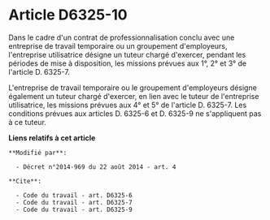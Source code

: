 # Article D6325-10

Dans le cadre d'un contrat de professionnalisation conclu avec une entreprise de travail temporaire ou un groupement
d'employeurs, l'entreprise utilisatrice désigne un tuteur chargé d'exercer, pendant les périodes de mise à disposition, les
missions prévues aux 1°, 2° et 3° de l'article D. 6325-7. 

L'entreprise de travail temporaire ou le groupement d'employeurs désigne également un tuteur chargé d'exercer, en lien avec
le tuteur de l'entreprise utilisatrice, les missions prévues aux 4° et 5° de l'article D. 6325-7. Les conditions prévues aux
articles D. 6325-6 et D. 6325-9 ne s'appliquent pas à ce tuteur.

**Liens relatifs à cet article**

	**Modifié par**:

	  - Décret n°2014-969 du 22 août 2014 - art. 4

	**Cite**:

	  - Code du travail - art. D6325-6
	  - Code du travail - art. D6325-7
	  - Code du travail - art. D6325-9
